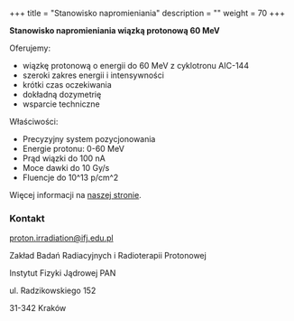 +++
title = "Stanowisko napromieniania"
description = ""
weight = 70
+++

**Stanowisko napromieniania wiązką protonową 60 MeV**

Oferujemy:

- wiązkę protonową o energii do 60 MeV z cyklotronu AIC-144
- szeroki zakres energii i intensywności
- krótki czas oczekiwania
- dokładną dozymetrię
- wsparcie techniczne


Właściwości:

- Precyzyjny system pozycjonowania
- Energie protonu: 0-60 MeV
- Prąd wiązki do 100 nA
- Moce dawki do 10 Gy/s
- Fluencje do 10^13 p/cm^2

Więcej informacji na [naszej stronie](http://proton-irradiation.ifj.edu.pl).

### Kontakt
proton.irradiation@ifj.edu.pl

Zakład Badań Radiacyjnych i Radioterapii Protonowej

Instytut Fizyki Jądrowej PAN

ul. Radzikowskiego 152

31-342 Kraków
